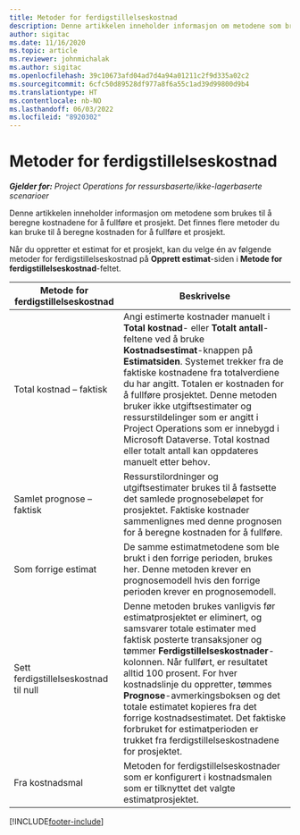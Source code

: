 ```yaml
---
title: Metoder for ferdigstillelseskostnad
description: Denne artikkelen inneholder informasjon om metodene som brukes til å beregne kostnadene for å fullføre et prosjekt.
author: sigitac
ms.date: 11/16/2020
ms.topic: article
ms.reviewer: johnmichalak
ms.author: sigitac
ms.openlocfilehash: 39c10673afd04ad7d4a94a01211c2f9d335a02c2
ms.sourcegitcommit: 6cfc50d89528df977a8f6a55c1ad39d99800d9b4
ms.translationtype: HT
ms.contentlocale: nb-NO
ms.lasthandoff: 06/03/2022
ms.locfileid: "8920302"
---
```

# <a name="cost-to-complete-methods"></a>Metoder for ferdigstillelseskostnad

_**Gjelder for:** Project Operations for ressursbaserte/ikke-lagerbaserte scenarioer_

Denne artikkelen inneholder informasjon om metodene som brukes til å beregne kostnadene for å fullføre et prosjekt. Det finnes flere metoder du kan bruke til å beregne kostnaden for å fullføre et prosjekt. 

Når du oppretter et estimat for et prosjekt, kan du velge én av følgende metoder for ferdigstillelseskostnad på **Opprett estimat**-siden i **Metode for ferdigstillelseskostnad**-feltet.

| Metode for ferdigstillelseskostnad    | Beskrivelse                                                                                                                                                                                                                                                                                                                                                                                                                                                                                        |
|------------------------------|----------------------------------------------------------------------------------------------------------------------------------------------------------------------------------------------------------------------------------------------------------------------------------------------------------------------------------------------------------------------------------------------------------------------------------------------------------------------------------------------------|
| Total kostnad – faktisk            | Angi estimerte kostnader manuelt i **Total kostnad**- eller **Totalt antall**-feltene ved å bruke **Kostnadsestimat**-knappen på **Estimatsiden**. Systemet trekker fra de faktiske kostnadene fra totalverdiene du har angitt. Totalen er kostnaden for å fullføre prosjektet. Denne metoden bruker ikke utgiftsestimater og ressurstildelinger som er angitt i Project Operations som er innebygd i Microsoft Dataverse. Total kostnad eller totalt antall kan oppdateres manuelt etter behov.  |
| Samlet prognose – faktisk        | Ressurstilordninger og utgiftsestimater brukes til å fastsette det samlede prognosebeløpet for prosjektet. Faktiske kostnader sammenlignes med denne prognosen for å beregne kostnaden for å fullføre.                                                                                                                                                                                                                                                                          |
| Som forrige estimat         | De samme estimatmetodene som ble brukt i den forrige perioden, brukes her. Denne metoden krever en prognosemodell hvis den forrige perioden krever en prognosemodell.                                                                                                                                                                                                                                                                                                                           |
| Sett ferdigstillelseskostnad til null | Denne metoden brukes vanligvis før estimatprosjektet er eliminert, og samsvarer totale estimater med faktisk posterte transaksjoner og tømmer **Ferdigstillelseskostnader**-kolonnen. Når fullført, er resultatet alltid 100 prosent. For hver kostnadslinje du oppretter, tømmes **Prognose**-avmerkingsboksen og det totale estimatet kopieres fra det forrige kostnadsestimatet. Det faktiske forbruket for estimatperioden er trukket fra ferdigstillelseskostnadene for prosjektet.              |
| Fra kostnadsmal           | Metoden for ferdigstillelseskostnader som er konfigurert i kostnadsmalen som er tilknyttet det valgte estimatprosjektet.                                                                                                                                                                                                                                                                                                                                                                          |


[!INCLUDE[footer-include](../includes/footer-banner.md)]